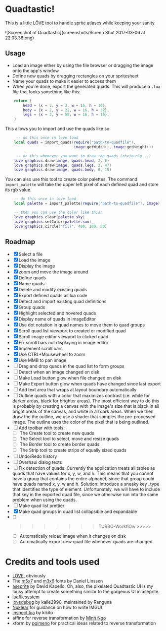 # Quadtastic!

This is a little LÖVE tool to handle sprite atlases while keeping your sanity.

![Screenshot of Quadtastic](screenshots/Screen Shot 2017-03-06 at 22.03.38.png)


## Usage

 - Load an image either by using the file browser or dragging the image onto the
   app's window
 - Define new quads by dragging rectangles on your spritesheet
 - Name your quads to make it easier to access them
 - When you're done, export the generated quads. This will produce a `.lua` file
   that looks something like this:

```lua
	return {
		head = {x = 3, y = 3, w = 16, h = 16},
		body = {x = 2, y = 22, w = 16, h = 32},
		legs = {x = 3, y = 58, w = 16, h = 16},
	}
```

This allows you to import and use the quads like so:

```lua
	 -- do this once in love.load
	local quads = import_quads(require("path-to-quadfile"), 
							   image:getWidth(), image:getHeight())

	 -- do this whenever you want to draw the quads (obviously...)
	love.graphics.draw(image, quads.head, 2, 0)
	love.graphics.draw(image, quads.legs, 2, 47)
	love.graphics.draw(image, quads.body, 0, 15)
```

You can also use this tool to create color palettes. The command
`import_palette` will take the upper left pixel of each defined quad and store
its rgb value.

```lua
	-- do this once in love.load
	local palette = import_palette(require("path-to-quadfile"), image)

	-- then you can use the color like this:
	love.graphics.clear(palette.sky)
	love.graphics.setColor(palette.sun)
	love.graphics.circle("fill", 400, 100, 50)
```

## Roadmap

 - [x] Select a file
 - [x] Load the image
 - [x] Display the image
 - [x] zoom and move the image around
 - [x] Define quads
 - [x] Name quads
 - [x] Delete and modify existing quads
 - [x] Export defined quads as lua code
 - [x] Detect and import existing quad definitions
 - [x] Group quads
 - [x] Highlight selected and hovered quads
 - [x] Display name of quads in ImageEditor
 - [x] Use dot notation in quad names to move them to quad groups
 - [x] Scroll quad list viewport to created or modified quad
 - [x] Scroll image editor viewport to clicked quad
 - [x] Fix scroll bars not displaying in image editor
 - [x] Implement scroll bars
 - [x] Use CTRL+Mousewheel to zoom
 - [x] Use MMB to pan image
 - [ ] Drag and drop quads in the quad list to form groups
 - [ ] Detect when an image changed on disk
 - [ ] Make Load button glow when file changed on disk
 - [ ] Make Export button glow when quads have changed since last export
 - [ ] Add text area that wraps at layout boundary automatically
 - [ ] Outline quads with a color that maximizes contrast (i.e. white for darker
       areas, black for brighter areas). The most efficient way to do this is
       probably by creating a canvas with the image's size that is black in all
       bright areas of the canvas, and white in all dark areas. When we then
       draw the the outline, we use a shader that samples the pre-processed
       image. The outline uses the color of the pixel that is being outlined.
 - [ ] Add toolbar with tools:
    - [ ] The Create tool to create new quads
    - [ ] The Select tool to select, move and resize quads
    - [ ] The Border tool to create border quads
    - [ ] The Strip tool to create strips of equally sized quads
 - [ ] Undo/Redo history
 - [ ] Overhaul dialog texts
 - [ ] Fix detection of quads: Currently the application treats all tables as
       quads that have values for x, y, w, and h. This means that you cannot
       have a group that contains the entire alphabet, since that group could
       have quads named x, y, w and h. Solution: Introduce a sneaky key _type
       that identifies the type of element. Unfortunately, we will have to
       include that key in the exported quad file, since we otherwise run into
       the same problem when using the quads.
 - [ ] Make quad list prettier
 - [x] Make quad groups in quad list collapsible and expandable
 - [ ] >>>>>>> TURBO-WorkflOw >>>>>
	 - [ ] Automatically reload image when it changes on disk
	 - [ ] Automatically export new quad file whenever quads are changed

# Credits and tools used

 - [LÖVE](https://love2d.org/), obviously
 - The [m5x7](https://managore.itch.io/m5x7) and [m3x6](https://managore.itch.io/m3x6)
   fonts by Daniel Linssen
 - [aseprite](https://www.aseprite.org/) by David Kapello.
   Oh, also, the pixelated Quadtastic UI is my lousy attempt to create something
   similar to the gorgeous UI in aseprite.
 - [luafilesystem](https://github.com/keplerproject/luafilesystem)
 - [lovedebug](https://github.com/Ranguna/LOVEDEBUG) by kalle2990, maintained by Ranguna
 - [Nuklear](https://github.com/vurtun/nuklear) for guidance on how to write IMGUI
 - [inspect.lua](http://github.com/kikito/inspect.lua) by kikito
 - affine for reverse transformation by [Minh Ngo](https://github.com/markandgo/simple-transform)
 - xform by [pgimeno](https://love2d.org/forums/viewtopic.php?p=201884#p201884)
   for practical ideas related to reverse transformation
